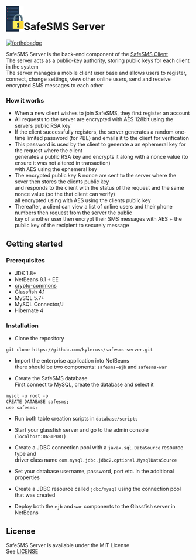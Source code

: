 <img src="preview/AppIcon.png" align="left" />

# SafeSMS Server

[![forthebadge](https://forthebadge.com/images/badges/made-with-java.svg)](https://forthebadge.com)

SafeSMS Server is the back-end component of the [SafeSMS Client](https://github.com/kyleruss/safesms-client)  
The server acts as a public-key authority, storing public keys for each client in the system  
The server manages a mobile client user base and allows users to register, connect, change settings, view other online users, send and receive encrypted SMS messages to each other


### How it works
- When a new client wishes to join SafeSMS, they first register an account  
- All requests to the server are encrypted with AES 128bit using the servers public RSA key  
- If the client successfully registers, the server generates a random one-time limited 
password (for PBE) and emails it to the client for verification  
- This password is used by the client to generate a an ephemeral key for the request where the client  
generates a public RSA key and encrypts it along with a nonce value (to ensure it was not altered in transaction)  
with AES using the ephemeral key 
- The encrypted public key & nonce are sent to the server where the sever then stores the clients public key  
and responds to the client with the status of the request and the same nonce value (so the that client can verify)  
all encrypted using with AES using the clients public key
- Thereafter, a client can view a list of online users and their phone numbers then request from the server the public  
key of another user then encrypt their SMS messages with AES + the public key of the recipient to securely message

## Getting started

### Prerequisites
- JDK 1.8+
- NetBeans 8.1 + EE
- [crypto-commons](https://github.com/kyleruss/crypto-commons)
- Glassfish 4.1
- MySQL 5.7+
- MySQL Connector/J
- Hibernate 4

### Installation
- Clone the repository
```
git clone https://github.com/kyleruss/safesms-server.git
```

- Import the enterprise application into NetBeans  
there should be two components: `safesms-ejb` and `safesms-war`

- Create the SafeSMS database  
First connect to MySQL, create the database and select it
```
mysql -u root -p
CREATE DATABASE safesms;
use safesms;
```
- Run both table creation scripts in `database/scripts`

- Start your glassfish server and go to the admin console (`localhost:DASTPORT`)
- Create a JDBC connection pool with a `javax.sql.DataSource` resource type and  
driver class name `com.mysql.jdbc.jdbc2.optional.MysqlDataSource`
- Set your database username, password, port etc. in the additional properties
- Create a JDBC resource called `jdbc/mysql` using the connection pool that was created
- Deploy both the `ejb` and `war` components to the Glassfish server in NetBeans 



## License
SafeSMS Server is available under the MIT License  
See [LICENSE](LICENSE)
